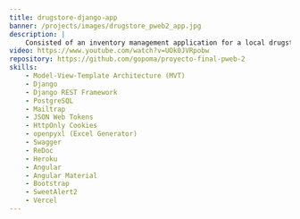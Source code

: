 ```yaml
---
title: drugstore-django-app
banner: /projects/images/drugstore_pweb2_app.jpg
description: |
	Consisted of an inventory management application for a local drugstore.
video: https://www.youtube.com/watch?v=UOk0JVRpobw
repository: https://github.com/gopoma/proyecto-final-pweb-2
skills:
    - Model-View-Template Architecture (MVT)
    - Django
    - Django REST Framework
    - PostgreSQL
    - Mailtrap
    - JSON Web Tokens
    - HttpOnly Cookies
    - openpyxl (Excel Generator)
    - Swagger
    - ReDoc
    - Heroku
    - Angular
    - Angular Material
    - Bootstrap
    - SweetAlert2
    - Vercel
---
```

